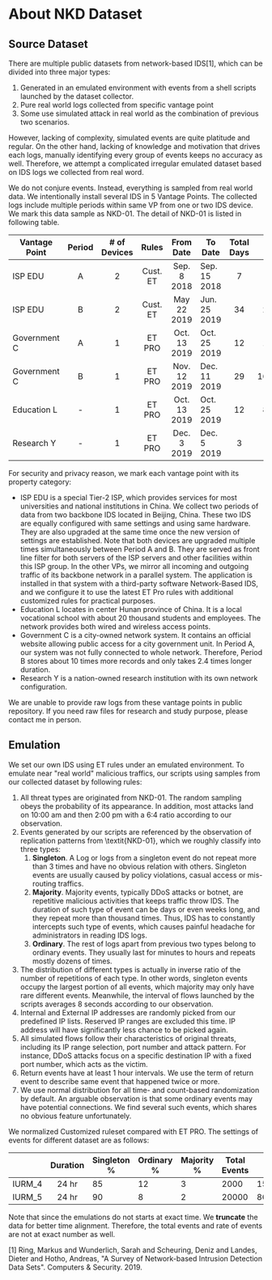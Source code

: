 # About NKD Dataset
## Source Dataset
There are multiple public datasets from network-based IDS[1], which can be divided into three major types:
1. Generated in an emulated environment with events from a shell scripts launched by the dataset collector.
1. Pure real world logs collected from specific vantage point
1. Some use simulated attack in real world as the combination of previous two scenarios. 

However, lacking of complexity, simulated events are quite platitude and regular. 
On the other hand, lacking of knowledge and motivation that drives each logs, manually identifying every group of events keeps no accuracy as well. Therefore, we attempt a complicated irregular emulated dataset based on IDS logs we collected from real word.
	

We do not conjure events. Instead, everything is sampled from real world data. We intentionally install several IDS in 5 Vantage Points. The collected logs include multiple periods within same VP from one or two IDS device. We mark this data sample as NKD-01. The detail of NKD-01 is listed in following table.

| Vantage Point | Period | # of Devices |    Rules   |   From Date  | To Date      | Total Days |  # of Logs |
|---------------|:------:|:------------:|:----------:|:------------:|--------------|:----------:|-----------:|
| ISP EDU       |    A   |       2      |  Cust. ET  | Sep. 8 2018  | Sep. 15 2018 |      7     |    391,257 |
| ISP EDU       |    B   |       2      |  Cust. ET  | May 22 2019  | Jun. 25 2019 |     34     |  2,677,111 |
| Government C  |    A   |       1      |   ET PRO   | Oct. 13 2019 | Oct. 25 2019 |     12     |  1,743,444 |
| Government C  |    B   |       1      |   ET PRO   | Nov. 12 2019 | Dec. 11 2019 |     29     | 16,802,152 |
| Education L   |    -   |       1      |   ET PRO   | Oct. 13 2019 | Oct. 25 2019 |     12     |  8,995,867 |
| Research Y    |    -   |       1      |   ET PRO   | Dec. 3 2019  | Dec. 5 2019  |      3     |    368,697 |

For security and privacy reason, we mark each vantage point with its property category:	
- ISP EDU is a special Tier-2 ISP, which provides services for most universities and national institutions in China. We collect two periods of data from two backbone IDS located in Beijing, China. These two IDS are equally configured with same settings and using same hardware. They are also upgraded at the same time once the new version of settings are established. Note that both devices are upgraded multiple times simultaneously between Period A and B. They are served as front line filter for both servers of the ISP servers and other facilities within this ISP group. In the other VPs, we mirror all incoming and outgoing traffic of its backbone network in a parallel system. The application is installed in that system with a third-party software Network-Based IDS, and we configure it to use the latest ET Pro rules with additional customized rules for practical purposes. 
- Education L locates in center Hunan province of China. It is a local vocational school with about 20 thousand students and employees. The network provides both wired and wireless access points. 
- Government C is a city-owned network system. It contains an official website allowing public access for a city government unit. In Period A, our system was not fully connected to whole network. Therefore, Period B stores about 10 times more records and only takes 2.4 times longer duration. 
- Research Y is a nation-owned research institution with its own network configuration.
	
We are unable to provide raw logs from these vantage points in public repository. If you need raw files for research and study purpose, please contact me in person.

## Emulation
We set our own IDS using ET rules under an emulated environment. To emulate near "real world" malicious traffics, our scripts using samples from our collected dataset by following rules:
1. All threat types are originated from NKD-01. The random sampling obeys the probability of its appearance. In addition, most attacks land on 10:00 am and then 2:00 pm with a 6:4 ratio according to our observation. 
2. Events generated by our scripts are referenced by the observation of replication patterns from \textit{NKD-01}, which we roughly classify into three types:
	1. **Singleton**. A Log or logs from a singleton event do not repeat more than 3 times and have no obvious relation with others. Singleton events are usually caused by policy violations, casual access or mis-routing traffics. 
	2. **Majority**. Majority events, typically DDoS attacks or botnet, are repetitive malicious activities that keeps traffic throw IDS. The duration of such type of event can be days or even weeks long, and they repeat more than thousand times. Thus, IDS has to constantly intercepts such type of events, which causes painful headache for administrators in reading IDS logs.
	3. **Ordinary**. The rest of logs apart from previous two types belong to ordinary events. They usually last for minutes to hours and repeats mostly dozens of times.
3. The distribution of different types is actually in inverse ratio of the number of repetitions of each type. In other words, singleton events occupy the largest portion of all events, which majority may only have rare different events. Meanwhile, the interval of flows launched by the scripts averages 8 seconds according to our observation.
4. Internal and External IP addresses are randomly picked from our predefined IP lists. Reserved IP ranges are excluded this time. IP address will have significantly less chance to be picked again. 
5. All simulated flows follow their characteristics of original threats, including its IP range selection, port number and attack pattern. For instance, DDoS attacks focus on a specific destination IP with a fixed port number, which acts as the victim.	
6. Return events have at least 1 hour intervals. We use the term of return event to describe same event that happened twice or more.
7. We use normal distribution for all time- and count-based randomization by default. An arguable observation is that some ordinary events may have potential connections. We find several such events, which shares no obvious feature unfortunately.
	
We normalized Customized ruleset compared with ET PRO. The settings of events for different dataset are as follows:

|        | Duration | Singleton % | Ordinary % | Majority % | Total Events |   Size  |
|--------|:--------:|-------------|------------|------------|--------------|:-------:|
| IURM_4 | 24 hr    | 85          | 12         | 3          | 2000         | 15MByte |
| IURM_5 | 24 hr    | 90          | 8          | 2          | 20000        | 86MByte |

Note that since the emulations do not starts at exact time. We **truncate** the data for better time alignment. Therefore, the total events and rate of events are not at exact number as well.

[1] Ring, Markus  and  Wunderlich, Sarah  and  Scheuring, Deniz  and  Landes, Dieter  and  Hotho, Andreas, "A Survey of Network-based Intrusion Detection Data Sets". Computers & Security. 2019.

